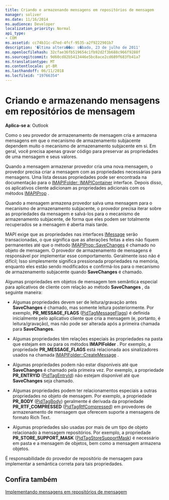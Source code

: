 ```yaml
---
title: Criando e armazenando mensagens em repositórios de mensagem
manager: soliver
ms.date: 11/16/2014
ms.audience: Developer
localization_priority: Normal
api_type:
- COM
ms.assetid: cc74b31c-d7ed-4fcf-9535-a2f9222901b7
description: '�ltima altera��o: s�bado, 23 de julho de 2011'
ms.openlocfilehash: 32cfae36fb519654c1fb92d2f3b688c966f9288f
ms.sourcegitcommit: 9d60cd82b5413446e5bc8ace2cd689f683fb41a7
ms.translationtype: MT
ms.contentlocale: pt-BR
ms.lasthandoff: 06/11/2018
ms.locfileid: "19766354"
---
```

# <a name="creating-and-storing-messages-in-message-stores"></a>Criando e armazenando mensagens em repositórios de mensagem

  
  
**Aplica-se a**: Outlook 
  
Como o seu provedor de armazenamento de mensagem cria e armazena mensagens em que o mecanismo de armazenamento subjacente dependem muito o mecanismo de armazenamento subjacente em si. Em geral, você precisa apenas gravar código para preservar as propriedades de uma mensagem e seus valores.
  
Quando a mensagem armazenar provedor cria uma nova mensagem, o provedor precisa criar a mensagem com as propriedades necessárias para mensagens. Uma lista dessas propriedades pode ser encontrada na documentação para o [IMAPIFolder: IMAPIContainer](imapifolderimapicontainer.md) interface. Depois disso, os aplicativos cliente adicionam as propriedades adicionais com os métodos [IMAPIProp](imapipropiunknown.md) . 
  
Quando a mensagem armazena provedor salva uma mensagem para o mecanismo de armazenamento subjacente, o provedor precisa iterar sobre as propriedades da mensagem e salvá-los para o mecanismo de armazenamento subjacente, de forma que eles podem ser totalmente recuperados se a mensagem é aberta mais tarde.
  
MAPI exige que as propriedades nas interfaces [IMessage](imessageimapiprop.md) serão transacionadas, o que significa que as alterações feitas a eles não fiquem permanentes até que o método [IMAPIProp::SaveChanges](imapiprop-savechanges.md) é chamado no objeto de mensagem. O provedor de armazenamento de mensagens é responsável por implementar esse comportamento. Geralmente isso não é difícil; Isso simplesmente significa pressionada propriedades na memória, enquanto eles estão sendo modificados e confirmá-los para o mecanismo de armazenamento subjacente quando **SaveChanges** é chamado. 
  
Algumas propriedades em objetos de mensagem tem semântica especial para aplicativos de cliente com relação ao método **SaveChanges** , da seguinte maneira: 
  
- Algumas propriedades devem ser de leitura/gravação antes **SaveChanges** é chamado, mas somente leitura posteriormente. Por exemplo, **PR_MESSAGE_FLAGS** ([PidTagMessageFlags](pidtagmessageflags-canonical-property.md)) é definida inicialmente pelo aplicativo cliente que cria a mensagem (e, portanto, é leitura/gravação), mas não pode ser alterada após a primeira chamada para **SaveChanges**.
    
- Algumas propriedades têm relações especiais às propriedades na pasta que estejam em ou para os métodos **IMAPIFolder** . Por exemplo, a propriedade **PR_MESSAGE_FLAGS** está relacionada aos sinalizadores usados na chamada [IMAPIFolder::CreateMessage](imapifolder-createmessage.md) . 
    
- Algumas propriedades podem não estar disponíveis até que **SaveChanges** é chamado pela primeira vez. Por exemplo, a propriedade **PR_ENTRYID** ([PidTagEntryId](pidtagentryid-canonical-property.md)) não estejam disponível até que **SaveChanges** seja chamado. 
    
- Algumas propriedades podem ter relacionamentos especiais a outras propriedades no objeto de mensagem. Por exemplo, a propriedade **PR_BODY** ([PidTagBody](pidtagbody-canonical-property.md)) geralmente é derivada da propriedade **PR_RTF_COMPRESSED** ([PidTagRtfCompressed](pidtagrtfcompressed-canonical-property.md)) em provedores de armazenamento de mensagem que oferecem suporte a mensagens de formato Rich Text.
    
- Algumas propriedades são usadas por mais de um tipo de objeto relacionado à mensagem repositórios. Por exemplo, a propriedade **PR_STORE_SUPPORT_MASK** ([PidTagStoreSupportMask](pidtagstoresupportmask-canonical-property.md)) é necessário em pasta e a mensagem de objetos, bem como a mensagem armazena objetos.
    
É responsabilidade do provedor de repositório de mensagem para implementar a semântica correta para tais propriedades.
  
## <a name="see-also"></a>Confira também



[Implementando mensagens em repositórios de mensagem](implementing-messages-in-message-stores.md)

